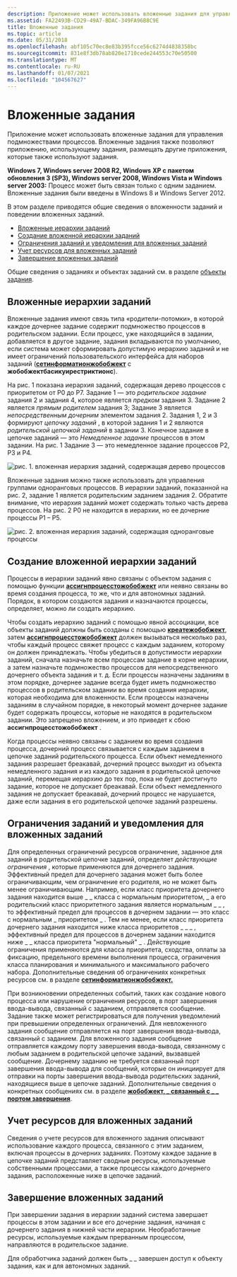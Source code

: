 ```yaml
---
description: Приложение может использовать вложенные задания для управления подмножествами процессов. Вложенные задания также позволяют приложению, использующему задания, размещать другие приложения, которые также используют задания.
ms.assetid: FA22493B-CD29-49A7-BDAC-349FA96B8C9E
title: Вложенные задания
ms.topic: article
ms.date: 05/31/2018
ms.openlocfilehash: abf105c70ec8e83b395fcce56c6274d4838358bc
ms.sourcegitcommit: 831e8f3db78ab820e1710cede244553c70e50500
ms.translationtype: MT
ms.contentlocale: ru-RU
ms.lasthandoff: 01/07/2021
ms.locfileid: "104567627"
---
```

# <a name="nested-jobs"></a>Вложенные задания

Приложение может использовать вложенные задания для управления подмножествами процессов. Вложенные задания также позволяют приложению, использующему задания, размещать другие приложения, которые также используют задания.

**Windows 7, Windows server 2008 R2, Windows XP с пакетом обновления 3 (SP3), Windows server 2008, Windows Vista и Windows server 2003:** Процесс может быть связан только с одним заданием. Вложенные задания были введены в Windows 8 и Windows Server 2012.

В этом разделе приводятся общие сведения о вложенности заданий и поведении вложенных заданий.

-   [Вложенные иерархии заданий](#nested-job-hierarchies)
-   [Создание вложенной иерархии заданий](#creating-a-nested-job-hierarchy)
-   [Ограничения заданий и уведомления для вложенных заданий](#job-limits-and-notifications-for-nested-jobs)
-   [Учет ресурсов для вложенных заданий](#resource-accounting-for-nested-jobs)
-   [Завершение вложенных заданий](#termination-of-nested-jobs)

Общие сведения о заданиях и объектах заданий см. в разделе [объекты задания](job-objects.md).

## <a name="nested-job-hierarchies"></a>Вложенные иерархии заданий

Вложенные задания имеют связь типа «родители-потомки», в которой каждое дочернее задание содержит подмножество процессов в родительском задании. Если процесс, уже находящийся в задании, добавляется в другое задание, задания вкладываются по умолчанию, если система может сформировать допустимую иерархию заданий и не имеет ограничений пользовательского интерфейса для наборов заданий ([**сетинформатионжобобжект**](/windows/win32/api/jobapi2/nf-jobapi2-setinformationjobobject) с **жобобжектбасикуирестриктионс**).

На рис. 1 показана иерархия заданий, содержащая дерево процессов с приоритетом от P0 до P7. Задание 1 — это *родительское задание* задания 2 и задания 4, которое является *предком* задания 3. Задание 2 является *прямым родителем* задания 3; Задание 3 является *непосредственным дочерним* элементом задания 2. Задания 1, 2 и 3 формируют *цепочку заданий* , в которой задания 1 и 2 являются *родительской цепочкой заданий* в задании 3. Конечное задание в цепочке заданий — это *Немедленное задание* процессов в этом задании. На рис. 1 Задание 3 — это немедленное задание процессов P2, P3 и P4.

![рис. 1. вложенная иерархия заданий, содержащая дерево процессов](images/nested-jobs-a.png)

Вложенные задания можно также использовать для управления группами одноранговых процессов. В иерархии заданий, показанной на рис. 2, задание 1 является родительским заданием задания 2. Обратите внимание, что иерархия заданий может содержать только часть дерева процессов. На рис. 2 P0 не находится в иерархии, но ее дочерние процессы P1 – P5.

![рис. 2. вложенная иерархия заданий, содержащая одноранговые процессы](images/nested-jobs-b.png)

## <a name="creating-a-nested-job-hierarchy"></a>Создание вложенной иерархии заданий

Процессы в иерархии заданий явно связаны с объектом задания с помощью функции [**ассигнпроцесстожобобжект**](/windows/win32/api/jobapi2/nf-jobapi2-assignprocesstojobobject) или неявно связаны во время создания процесса, то же, что и для автономных заданий. Порядок, в котором создаются задания и назначаются процессы, определяет, можно ли создать иерархию.

Чтобы создать иерархию заданий с помощью явной ассоциации, все объекты заданий должны быть созданы с помощью [**креатежобобжект**](/windows/desktop/api/WinBase/nf-winbase-createjobobjecta), затем [**ассигнпроцесстожобобжект**](/windows/win32/api/jobapi2/nf-jobapi2-assignprocesstojobobject) должен вызываться несколько раз, чтобы каждый процесс свяжет процесс с каждым заданием, которому он должен принадлежать. Чтобы убедиться в допустимости иерархии заданий, сначала назначьте всем процессам задание в корне иерархии, а затем назначьте подмножество процессов для непосредственного дочернего объекта задания и т. д. Если процессы назначены заданиям в этом порядке, дочернее задание всегда будет иметь подмножество процессов в родительском задании во время создания иерархии, которая необходима для вложенности. Если процессы назначены заданиям в случайном порядке, в некоторый момент дочернее задание будет содержать процессы, которые не находятся в родительском задании. Это запрещено вложением, и это приведет к сбою **ассигнпроцесстожобобжект** .

Когда процессы неявно связаны с заданием во время создания процесса, дочерний процесс связывается с каждым заданием в цепочке заданий родительского процесса. Если объект немедленного задания разрешает бреакавай, дочерний процесс выходит из объекта немедленного задания и из каждого задания в родительской цепочке заданий, перемещая иерархию до тех пор, пока не будет достигнуто задание, которое не допускает бреакавай. Если объект немедленного задания не допускает бреакавай, дочерний процесс не нарушается, даже если задания в его родительской цепочке заданий разрешены.

## <a name="job-limits-and-notifications-for-nested-jobs"></a>Ограничения заданий и уведомления для вложенных заданий

Для определенных ограничений ресурсов ограничение, заданное для заданий в родительской цепочке заданий, определяет *действующие ограничения* , которые применяются для дочернего задания. Эффективный предел для дочернего задания может быть более ограничивающим, чем ограничение его родителя, но не может быть менее ограничивающим. Например, если класс приоритета дочернего задания находится выше \_ \_ класса с нормальным приоритетом, \_ а его родительский класс приоритетного задания является нормальным \_ \_ , то эффективный предел для процессов в дочернем задании — это класс с нормальным \_ приоритетом \_ . Тем не менее, если класс приоритета дочернего задания находится ниже класса приоритетов \_ \_ \_ , эффективный предел для процессов в дочернем задании находится ниже \_ \_ класса приоритета "нормальный" \_ . Действующие ограничения применяются для класса приоритета, сходства, оплаты за фиксацию, предельного времени выполнения процесса, ограничения класса планирования и минимального и максимального рабочего набора. Дополнительные сведения об ограничениях конкретных ресурсов см. в разделе [ **сетинформатионжобобжект.**](/windows/win32/api/jobapi2/nf-jobapi2-setinformationjobobject)

При возникновении определенных событий, таких как создание нового процесса или нарушение ограничения ресурсов, в порт завершения ввода-вывода, связанный с заданием, отправляется сообщение. Задание также может регистрироваться для получения уведомлений при превышении определенных ограничений. Для невложенного задания сообщение отправляется на порт завершения ввода-вывода, связанный с заданием. Для вложенного задания сообщение отправляется каждому порту завершения ввода-вывода, связанному с любым заданием в родительской цепочке заданий, вызвавшей сообщение. Дочернему заданию не требуется связанный порт завершения ввода-вывода для сообщений, которые он инициирует для отправки на порты завершения ввода-вывода родительских заданий, находящиеся выше в цепочке заданий. Дополнительные сведения о конкретных сообщениях см. в разделе [**жобобжект, \_ связанный с \_ \_ портом завершения**](/windows/desktop/api/WinNT/ns-winnt-jobobject_associate_completion_port).

## <a name="resource-accounting-for-nested-jobs"></a>Учет ресурсов для вложенных заданий

Сведения о учете ресурсов для вложенного задания описывают использование каждого процесса, связанного с этим заданием, включая процессы в дочерних заданиях. Поэтому каждое задание в цепочке заданий представляет сводные ресурсы, используемые собственными процессами, а также процессы каждого дочернего задания, расположенные ниже в цепочке заданий.

## <a name="termination-of-nested-jobs"></a>Завершение вложенных заданий

При завершении задания в иерархии заданий система завершает процессы в этом задании и все его дочерние задания, начиная с дочернего задания в нижней части иерархии. Необработанные ресурсы, используемые каждым прерванным процессом, направляются в родительское задание.

Для обработчика заданий должен быть \_ \_ завершен доступ к объекту задания, как и для автономных заданий.

 

 
